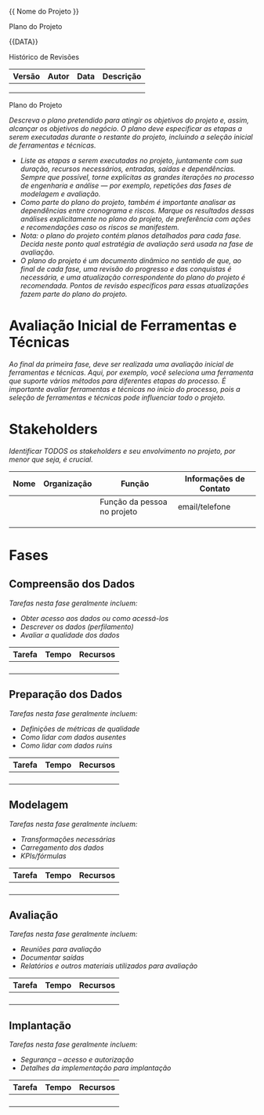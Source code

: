 {{ Nome do Projeto }}

Plano do Projeto

{{DATA}}

Histórico de Revisões

| **Versão** | **Autor** | **Data** | **Descrição** |
| ---------- | --------- | -------- | ------------- |
|            |           |          |               |
|            |           |          |               |
|            |           |          |               |

Plano do Projeto

_Descreva o plano pretendido para atingir os objetivos do projeto e, assim, alcançar os objetivos do
negócio. O plano deve especificar as etapas a serem executadas durante o restante do projeto,
incluindo a seleção inicial de ferramentas e técnicas._

- _Liste as etapas a serem executadas no projeto, juntamente com sua duração, recursos necessários,
  entradas, saídas e dependências. Sempre que possível, torne explícitas as grandes iterações no
  processo de engenharia e análise — por exemplo, repetições das fases de modelagem e avaliação._
- _Como parte do plano do projeto, também é importante analisar as dependências entre cronograma e
  riscos. Marque os resultados dessas análises explicitamente no plano do projeto, de preferência
  com ações e recomendações caso os riscos se manifestem._
- _Nota: o plano do projeto contém planos detalhados para cada fase. Decida neste ponto qual
  estratégia de avaliação será usada na fase de avaliação._
- _O plano do projeto é um documento dinâmico no sentido de que, ao final de cada fase, uma revisão
  do progresso e das conquistas é necessária, e uma atualização correspondente do plano do projeto é
  recomendada. Pontos de revisão específicos para essas atualizações fazem parte do plano do
  projeto._

# Avaliação Inicial de Ferramentas e Técnicas

_Ao final da primeira fase, deve ser realizada uma avaliação inicial de ferramentas e técnicas.
Aqui, por exemplo, você seleciona uma ferramenta que suporte vários métodos para diferentes etapas
do processo. É importante avaliar ferramentas e técnicas no início do processo, pois a seleção de
ferramentas e técnicas pode influenciar todo o projeto._

# Stakeholders

_Identificar TODOS os stakeholders e seu envolvimento no projeto, por menor que seja, é crucial._

| **Nome** | **Organização** | **Função**                  | **Informações de Contato** |
| -------- | --------------- | --------------------------- | -------------------------- |
|          |                 | Função da pessoa no projeto | email/telefone             |
|          |                 |                             |                            |
|          |                 |                             |                            |
|          |                 |                             |                            |

# Fases

## Compreensão dos Dados

_Tarefas nesta fase geralmente incluem:_

- _Obter acesso aos dados ou como acessá-los_
- _Descrever os dados (perfilamento)_
- _Avaliar a qualidade dos dados_

| **Tarefa** | **Tempo** | **Recursos** |
| ---------- | --------- | ------------ |
|            |           |              |
|            |           |              |
|            |           |              |
|            |           |              |

## Preparação dos Dados

_Tarefas nesta fase geralmente incluem:_

- _Definições de métricas de qualidade_
- _Como lidar com dados ausentes_
- _Como lidar com dados ruins_

| **Tarefa** | **Tempo** | **Recursos** |
| ---------- | --------- | ------------ |
|            |           |              |
|            |           |              |
|            |           |              |
|            |           |              |

## Modelagem

_Tarefas nesta fase geralmente incluem:_

- _Transformações necessárias_
- _Carregamento dos dados_
- _KPIs/fórmulas_

| **Tarefa** | **Tempo** | **Recursos** |
| ---------- | --------- | ------------ |
|            |           |              |
|            |           |              |
|            |           |              |
|            |           |              |

## Avaliação

_Tarefas nesta fase geralmente incluem:_

- _Reuniões para avaliação_
- _Documentar saídas_
- _Relatórios e outros materiais utilizados para avaliação_

| **Tarefa** | **Tempo** | **Recursos** |
| ---------- | --------- | ------------ |
|            |           |              |
|            |           |              |
|            |           |              |
|            |           |              |

## Implantação

_Tarefas nesta fase geralmente incluem:_

- _Segurança – acesso e autorização_
- _Detalhes da implementação para implantação_

| **Tarefa** | **Tempo** | **Recursos** |
| ---------- | --------- | ------------ |
|            |           |              |
|            |           |              |
|            |           |              |
|            |           |              |
